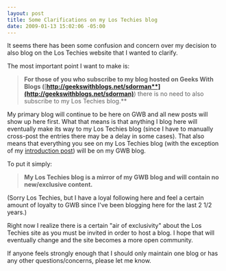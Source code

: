 ```yaml
---
layout: post
title: Some Clarifications on my Los Techies blog
date: 2009-01-13 15:02:06 -05:00
---
```


It seems there has been some confusion and concern over my decision to also blog on the Los Techies website that I wanted to clarify. 

The most important point I want to make is:

> **For those of you who subscribe to my blog hosted on Geeks With Blogs (**[**http://geekswithblogs.net/sdorman**](http://geekswithblogs.net/sdorman)**) there is no need to also subscribe to my Los Techies blog.**

My primary blog will continue to be here on GWB and all new posts will show up here first. What that means is that anything I blog here will eventually make its way to my Los Techies blog (since I have to manually cross-post the entries there may be a delay in some cases). That also means that everything you see on my Los Techies blog (with the exception of my [introduction post](http://www.lostechies.com/blogs/sdorman/archive/2009/01/10/introductions.aspx)) will be on my GWB blog.

To put it simply:

> **My Los Techies blog is a mirror of my GWB blog and will contain no new/exclusive content.**

(Sorry Los Techies, but I have a loyal following here and feel a certain amount of loyalty to GWB since I've been blogging here for the last 2 1/2 years.)

Right now I realize there is a certain "air of exclusivity" about the Los Techies site as you must be invited in order to host a blog. I hope that will eventually change and the site becomes a more open community.

If anyone feels strongly enough that I should only maintain one blog or has any other questions/concerns, please let me know.
